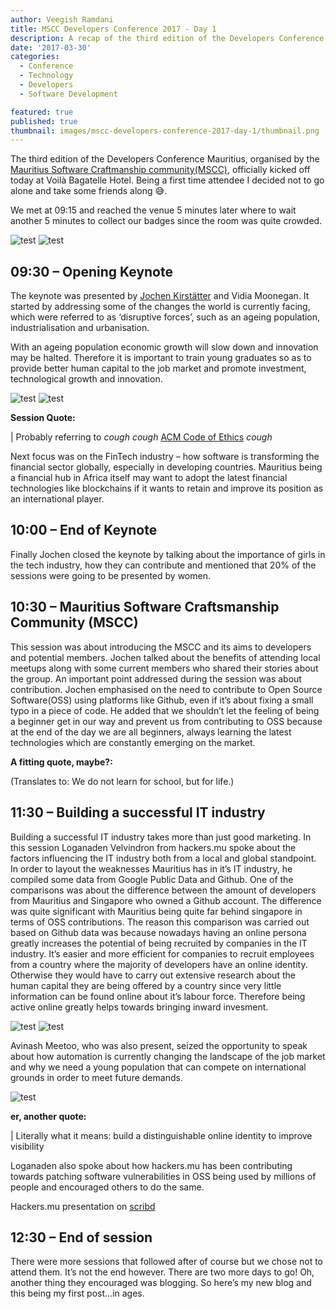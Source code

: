 ```yaml
---
author: Veegish Ramdani
title: MSCC Developers Conference 2017 - Day 1
description: A recap of the third edition of the Developers Conference Mauritius - Day 1
date: '2017-03-30'
categories:
  - Conference
  - Technology
  - Developers
  - Software Development

featured: true
published: true
thumbnail: images/mscc-developers-conference-2017-day-1/thumbnail.png
---
```


<script>
  import Image from 'svimg/Image.svelte';
  import Quote from './quote.svelte';
  import ImageCaption from './image-caption.svelte';
</script>

The third edition of the Developers Conference Mauritius, organised by the [Mauritius Software Craftmanship community(MSCC)](https://www.meetup.com/en-AU/MauritiusSoftwareCraftsmanshipCommunity/), officially kicked off today at Voilà Bagatelle Hotel. Being a first time attendee I decided not to go alone and take some friends along 😅.

We met at 09:15 and reached the venue 5 minutes later where to wait another 5 minutes to collect our badges since the room was quite crowded.

<ImageCaption caption="Badge, a recruiting ad from a sponsor and a folder">
  <img alt="test" class="inline-basic-image" src="images/mscc-developers-conference-2017-day-1/mscc-developers-conference-2017-day-1-folder-1.jpg" />
</ImageCaption>

<ImageCaption caption="Inside the folder: Surprise! Some swag – Free stickers, a notebook & a pen">
  <img alt="test" class="inline-basic-image" src="images/mscc-developers-conference-2017-day-1/mscc-developers-conference-2017-day-1-folder-2.jpg" />
</ImageCaption>

## 09:30 – Opening Keynote

The keynote was presented by [Jochen Kirstätter](https://twitter.com/JKirstaetter) and Vidia Moonegan. It started by addressing some of the changes the world is currently facing, which were referred to as ‘disruptive forces’, such as an ageing population, industrialisation and urbanisation.

With an ageing population economic growth will slow down and innovation may be halted. Therefore it is important to train young graduates so as to provide better human capital to the job market and promote investment, technological growth and innovation.

<ImageCaption caption="Vidia Moonegan">
  <img alt="test" class="inline-basic-image" src="images/mscc-developers-conference-2017-day-1/mscc-developers-conference-2017-day-1-speaker-1.jpg" />
</ImageCaption>

<ImageCaption caption="Jochen Kirstätter">
  <img alt="test" class="inline-basic-image" src="images/mscc-developers-conference-2017-day-1/mscc-developers-conference-2017-day-1-speaker-2.jpg" />
</ImageCaption>

**Session Quote:**

<Quote author="Keynote Speaker" quote="You are not here just to develop new products, but for much more" />

| Probably referring to _cough_ _cough_ [ACM Code of Ethics](http://www.acm.org/about/se-code) _cough_

Next focus was on the FinTech industry – how software is transforming the financial sector globally, especially in developing countries. Mauritius being a financial hub in Africa itself may want to adopt the latest financial technologies like blockchains if it wants to retain and improve its position as an international player.

## 10:00 – End of Keynote

Finally Jochen closed the keynote by talking about the importance of girls in the tech industry, how they can contribute and mentioned that 20% of the sessions were going to be presented by women.

## 10:30 – Mauritius Software Craftsmanship Community (MSCC)

This session was about introducing the MSCC and its aims to developers and potential members. Jochen talked about the benefits of attending local meetups along with some current members who shared their stories about the group. An important point addressed during the session was about contribution. Jochen emphasised on the need to contribute to Open Source Software(OSS) using platforms like Github, even if it’s about fixing a small typo in a piece of code. He added that we shouldn’t let the feeling of being a beginner get in our way and prevent us from contributing to OSS because at the end of the day we are all beginners, always learning the latest technologies which are constantly emerging on the market.

**A fitting quote, maybe?:**

<Quote author="Seneca" quote="non scholæ sed vitæ discimus" />

(Translates to: We do not learn for school, but for life.)

## 11:30 – Building a successful IT industry

Building a successful IT industry takes more than just good marketing. In this session Loganaden Velvindron from hackers.mu spoke about the factors influencing the IT industry both from a local and global standpoint. In order to layout the weaknesses Mauritius has in it’s IT industry, he compiled some data from Google Public Data and Github. One of the comparisons was about the difference between the amount of developers from Mauritius and Singapore who owned a Github account. The difference was quite significant with Mauritius being quite far behind singapore in terms of OSS contributions. The reason this comparison was carried out based on Github data was because nowadays having an online persona greatly increases the potential of being recruited by companies in the IT industry. It’s easier and more efficient for companies to recruit employees from a country where the majority of developers have an online identity. Otherwise they would have to carry out extensive research about the human capital they are being offered by a country since very little information can be found online about it’s labour force. Therefore being active online greatly helps towards bringing inward invesment.

<ImageCaption caption="Presenting comparison data between Mauritius and Singapore">
  <img alt="test" class="inline-basic-image" src="images/mscc-developers-conference-2017-day-1/mscc-developers-conference-2017-day-1-logan-1.jpg" />
</ImageCaption>

<ImageCaption caption="Loganaden Velvindron">
  <img alt="test" class="inline-basic-image" src="images/mscc-developers-conference-2017-day-1/mscc-developers-conference-2017-day-1-logan-2.jpg" />
</ImageCaption>

Avinash Meetoo, who was also present, seized the opportunity to speak about how automation is currently changing the landscape of the job market and why we need a young population that can compete on international grounds in order to meet future demands.

<ImageCaption caption="Avinash Meetoo speaking about automation">
  <img alt="test" class="inline-basic-image" src="images/mscc-developers-conference-2017-day-1/mscc-developers-conference-2017-day-1-automation.jpg" />
</ImageCaption>

**er, another quote:**
<Quote author="Loganden Velvindron" quote="Your online persona needs to be controlled by you" />

| Literally what it means: build a distinguishable online identity to improve visibility

Loganaden also spoke about how hackers.mu has been contributing towards patching software vulnerabilities in OSS being used by millions of people and encouraged others to do the same.

Hackers.mu presentation on [scribd](https://www.scribd.com/document/343510322/Hackers-mu-building-a-successful-IT-industry)

## 12:30 – End of session

There were more sessions that followed after of course but we chose not to attend them. It’s not the end however. There are two more days to go! Oh, another thing they encouraged was blogging. So here’s my new blog and this being my first post…in ages.
